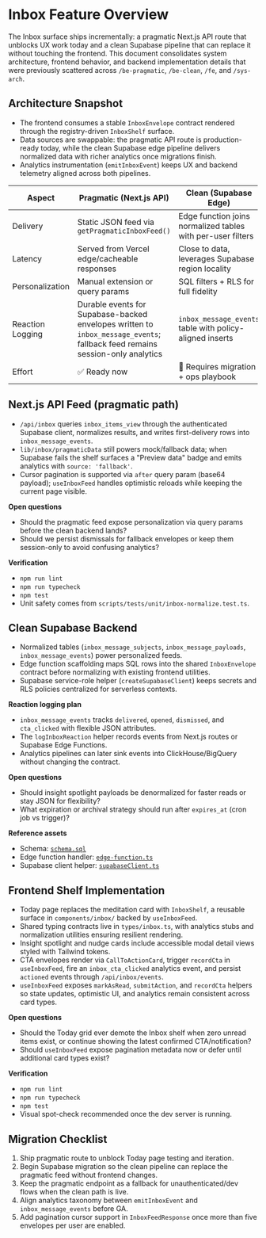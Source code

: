 # Inbox Feature Overview

The Inbox surface ships incrementally: a pragmatic Next.js API route that unblocks UX work today and a clean Supabase pipeline that can replace it without touching the frontend. This document consolidates system architecture, frontend behavior, and backend implementation details that were previously scattered across `/be-pragmatic`, `/be-clean`, `/fe`, and `/sys-arch`.

## Architecture Snapshot
- The frontend consumes a stable `InboxEnvelope` contract rendered through the registry-driven `InboxShelf` surface.
- Data sources are swappable: the pragmatic API route is production-ready today, while the clean Supabase edge pipeline delivers normalized data with richer analytics once migrations finish.
- Analytics instrumentation (`emitInboxEvent`) keeps UX and backend telemetry aligned across both pipelines.

| Aspect | Pragmatic (Next.js API) | Clean (Supabase Edge) |
| --- | --- | --- |
| Delivery | Static JSON feed via `getPragmaticInboxFeed()` | Edge function joins normalized tables with per-user filters |
| Latency | Served from Vercel edge/cacheable responses | Close to data, leverages Supabase region locality |
| Personalization | Manual extension or query params | SQL filters + RLS for full fidelity |
| Reaction Logging | Durable events for Supabase-backed envelopes written to `inbox_message_events`; fallback feed remains session-only analytics | `inbox_message_events` table with policy-aligned inserts |
| Effort | ✅ Ready now | 🚧 Requires migration + ops playbook |

## Next.js API Feed (pragmatic path)
- `/api/inbox` queries `inbox_items_view` through the authenticated Supabase client, normalizes results, and writes first-delivery rows into `inbox_message_events`.
- `lib/inbox/pragmaticData` still powers mock/fallback data; when Supabase fails the shelf surfaces a "Preview data" badge and emits analytics with `source: 'fallback'`.
- Cursor pagination is supported via `after` query param (base64 payload); `useInboxFeed` handles optimistic reloads while keeping the current page visible.

**Open questions**
- Should the pragmatic feed expose personalization via query params before the clean backend lands?
- Should we persist dismissals for fallback envelopes or keep them session-only to avoid confusing analytics?

**Verification**
- `npm run lint`
- `npm run typecheck`
- `npm test`
- Unit safety comes from `scripts/tests/unit/inbox-normalize.test.ts`.

## Clean Supabase Backend
- Normalized tables (`inbox_message_subjects`, `inbox_message_payloads`, `inbox_message_events`) power personalized feeds.
- Edge function scaffolding maps SQL rows into the shared `InboxEnvelope` contract before normalizing with existing frontend utilities.
- Supabase service-role helper (`createSupabaseClient`) keeps secrets and RLS policies centralized for serverless contexts.

**Reaction logging plan**
- `inbox_message_events` tracks `delivered`, `opened`, `dismissed`, and `cta_clicked` with flexible JSON attributes.
- The `logInboxReaction` helper records events from Next.js routes or Supabase Edge Functions.
- Analytics pipelines can later sink events into ClickHouse/BigQuery without changing the contract.

**Open questions**
- Should insight spotlight payloads be denormalized for faster reads or stay JSON for flexibility?
- What expiration or archival strategy should run after `expires_at` (cron job vs trigger)?

**Reference assets**
- Schema: [`schema.sql`](./clean-backend/schema.sql)
- Edge function handler: [`edge-function.ts`](./clean-backend/edge-function.ts)
- Supabase client helper: [`supabaseClient.ts`](./clean-backend/supabaseClient.ts)

## Frontend Shelf Implementation
- Today page replaces the meditation card with `InboxShelf`, a reusable surface in `components/inbox/` backed by `useInboxFeed`.
- Shared typing contracts live in `types/inbox.ts`, with analytics stubs and normalization utilities ensuring resilient rendering.
- Insight spotlight and nudge cards include accessible modal detail views styled with Tailwind tokens.
- CTA envelopes render via `CallToActionCard`, trigger `recordCta` in `useInboxFeed`, fire an `inbox_cta_clicked` analytics event, and persist `actioned` events through `/api/inbox/events`.
- `useInboxFeed` exposes `markAsRead`, `submitAction`, and `recordCta` helpers so state updates, optimistic UI, and analytics remain consistent across card types.

**Open questions**
- Should the Today grid ever demote the Inbox shelf when zero unread items exist, or continue showing the latest confirmed CTA/notification?
- Should `useInboxFeed` expose pagination metadata now or defer until additional card types exist?

**Verification**
- `npm run lint`
- `npm run typecheck`
- `npm test`
- Visual spot-check recommended once the dev server is running.

## Migration Checklist
1. Ship pragmatic route to unblock Today page testing and iteration.
2. Begin Supabase migration so the clean pipeline can replace the pragmatic feed without frontend changes.
3. Keep the pragmatic endpoint as a fallback for unauthenticated/dev flows when the clean path is live.
4. Align analytics taxonomy between `emitInboxEvent` and `inbox_message_events` before GA.
5. Add pagination cursor support in `InboxFeedResponse` once more than five envelopes per user are enabled.
